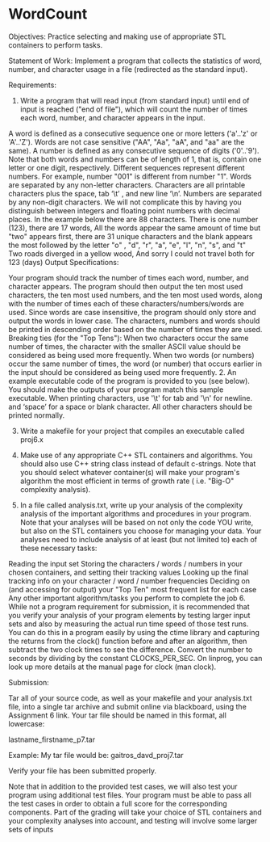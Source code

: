 # WordCount
Objectives:  Practice selecting and making use of appropriate  STL containers to perform tasks.  

Statement of Work: Implement a program that collects the statistics of word, number, and character usage in a file
(redirected as the standard input).

Requirements: 

1. Write a program that will read input (from standard input) until end of input is reached
("end of file"), which will count the number of times each word, number, and character
appears in the input.

A word is defined as a consecutive sequence one or more letters ('a'..'z' or 'A'..'Z').
Words are not case sensitive ("AA", "Aa", "aA", and "aa" are the same).
A number is defined as any consecutive sequence of digits ('0'..'9').
Note that both words and numbers can be of length of 1, that is, contain one letter
or one digit, respectively.
Different sequences represent different numbers. For example, number "001" is
different from number "1".
Words are separated by any non-letter characters.
Characters are all printable characters plus the space, tab ‘\t’ , and new line
‘\n’.
Numbers are separated by any non-digit characters. We will not complicate this
by having you distinguish between integers and floating point numbers with
decimal places.
In the example below there are 88 characters.  There is one number (123), there are 17 words, All the words appear the same amount of time but "two" appears first, there are 31 unique characters and the blank appears the most followed by the letter "o" , "d", "r", "a", "e", "l", "n", "s", and "t"   
Two roads diverged in a yellow wood, And sorry I could not travel both for 123 (days) 
Output Specifications: 

Your program should track the number of times each word, number, and character
appears.
The program should then output the ten most used characters, the ten most used
numbers, and the ten most used words, along with the number of times each of
these characters/numbers/words are used.
Since words are case insensitive, the program should only store and output the words in
lower case.
The characters, numbers and words should be printed in descending order based
on the number of times they are used.
Breaking ties (for the "Top Tens"):
When two characters occur the same number of times, the character with
the smaller ASCII value should be considered as being used more
frequently.
When two words (or numbers) occur the same number of times, the word
(or number) that occurs earlier in the input should be considered as being
used more frequently.
2. An example executable code of the program is provided to you (see below). You should
make the outputs of your program match this sample executable. When printing
characters, use '\t' for tab and '\n' for newline. and ‘space’ for a space or blank
character. All other characters should be printed normally.

3. Write a makefile for your project that compiles an executable called proj6.x

4. Make use of any appropriate C++ STL containers and algorithms. You should also use
C++ string class instead of default c-strings.  Note that you should select whatever container(s) will make your program's algorithm the most efficient in terms of growth rate ( i.e. "Big-O" complexity analysis).  

5. In a file called analysis.txt, write up your analysis of the complexity analysis of the
important algorithms and procedures in your program. Note that your analyses will be
based on not only the code YOU write, but also on the STL containers you choose for
managing your data. Your analyses need to include analysis of at least (but not limited to)
each of these necessary tasks:

Reading the input set
Storing the characters / words / numbers in your chosen containers, and setting
their tracking values
Looking up the final tracking info on your character / word / number frequencies
Deciding on (and accessing for output) your "Top Ten" most frequent list for each
case
Any other important algorithm/tasks you perform to complete the job
6. While not a program requirement for submission, it is recommended that you verify your
analysis of your program elements by testing larger input sets and also by measuring the
actual run time speed of those test runs. You can do this in a program easily by using
the ctime library and capturing the returns from the clock() function before and after an
algorithm, then subtract the two clock times to see the difference. Convert the number to
seconds by dividing by the constant CLOCKS_PER_SEC. On linprog, you can look up more
details at the manual page for clock (man clock).

Submission: 

Tar all of your source code, as well as your makefile and your analysis.txt file, into a single tar
archive and submit online via blackboard, using the Assignment 6 link.
Your tar file should be named in this format, all lowercase:


lastname_firstname_p7.tar

Example: My tar file would be: gaitros_davd_proj7.tar


Verify your file has been submitted properly.


Note that in addition to the provided test cases, we will also test your program using additional
test files. Your program must be able to pass all the test cases in order to obtain a full score for
the corresponding components. Part of the grading will take your choice of STL containers and
your complexity analyses into account, and testing will involve some larger sets of inputs
